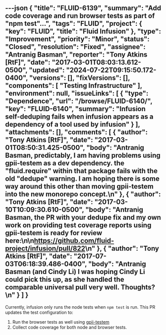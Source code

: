 ---json
{
  "title": "FLUID-6139",
  "summary": "Add code coverage and run browser tests as part of \"npm test\"...",
  "tags": "FLUID",
  "project": {
    "key": "FLUID",
    "title": "Fluid Infusion"
  },
  "type": "Improvement",
  "priority": "Minor",
  "status": "Closed",
  "resolution": "Fixed",
  "assignee": "Antranig Basman",
  "reporter": "Tony Atkins [RtF]",
  "date": "2017-03-01T08:03:13.612-0500",
  "updated": "2024-07-22T09:15:50.172-0400",
  "versions": [],
  "fixVersions": [],
  "components": [
    "Testing Infrastructure"
  ],
  "environment": null,
  "issueLinks": [
    {
      "type": "Dependence",
      "url": "/browse/FLUID-6140/",
      "key": "FLUID-6140",
      "summary": "Infusion self-deduping fails when infusion appears as a dependency of a tool used by infusion"
    }
  ],
  "attachments": [],
  "comments": [
    {
      "author": "Tony Atkins [RtF]",
      "date": "2017-03-01T08:50:31.425-0500",
      "body": "Antranig Basman, predictably, I am having problems using gpii-testem as a dev dependency.  the \"fluid.require\" within that package fails with the old \"dedupe\" warning.  I am hoping there is some way around this other than moving gpii-testem into the new monorepo concept.\n"
    },
    {
      "author": "Tony Atkins [RtF]",
      "date": "2017-03-10T10:09:30.610-0500",
      "body": "Antranig Basman, the PR with your dedupe fix and my own work on providing test coverage reports using gpii-testem is ready for review here:\n\n<https://github.com/fluid-project/infusion/pull/822>\n"
    },
    {
      "author": "Tony Atkins [RtF]",
      "date": "2017-07-03T06:18:39.486-0400",
      "body": "Antranig Basman (and Cindy Li) I was hoping Cindy Li could pick this up, as she handled the comparable universal pull very well.  Thoughts?\n"
    }
  ]
}
---
Currently, infusion only runs the node tests when `npm test` is run.  This PR updates the test configuration to:

1. Run the browser tests as well using [gpii-testem](https://issues.gpii.net/browse/GPII-2296)
2. Collect code coverage for both node and browser tests.

        